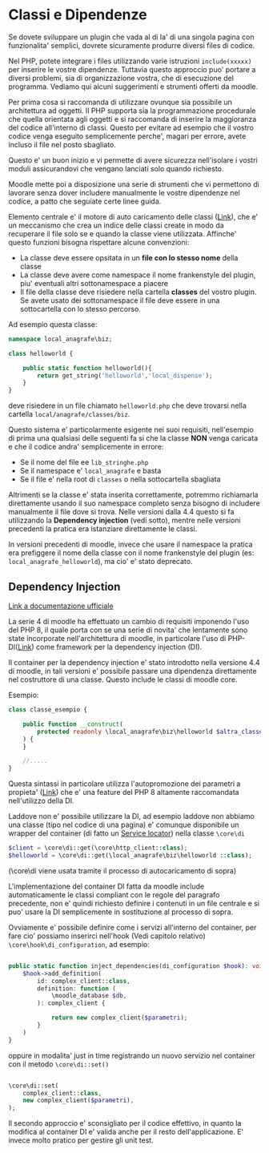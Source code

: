 Classi e Dipendenze
===================

Se dovete sviluppare un plugin che vada al di la' di una singola pagina con funzionalita' semplici, dovrete sicuramente produrre diversi files di codice.

Nel PHP, potete integrare i files utilizzando varie istruzioni `include(xxxxx)` per inserire le vostre dipendenze. Tuttavia questo approccio puo' portare a diversi problemi, sia di organizzazione vostra, che di esecuzione del programma. Vediamo qui alcuni suggerimenti e strumenti offerti da moodle.

Per prima cosa si raccomanda di utilizzare ovunque sia possibile un architettura ad oggetti. Il PHP supporta sia la programmazione procedurale che quella orientata agli oggetti e si raccomanda di inserire la maggioranza del codice all'interno di classi. Questo per evitare ad esempio che il vostro codice venga eseguito semplicemente perche', magari per errore, avete incluso il file nel posto sbagliato.

Questo e' un buon inizio e vi permette di avere sicurezza nell'isolare i vostri moduli assicurandovi che vengano lanciati solo quando richiesto.

Moodle mette poi a disposizione una serie di strumenti che vi permettono di lavorare senza dover includere manualmente le vostre dipendenze nel codice, a patto che seguiate certe linee guida.

Elemento centrale e' il motore di auto caricamento delle classi ([Link](https://docs.moodle.org/dev/Automatic_class_loading)), che e' un meccanismo che crea un indice delle classi create in modo da recuperare il file solo se e quando la classe viene utilizzata. Affinche' questo funzioni bisogna rispettare alcune convenzioni:

- La classe deve essere opsitata in un **file con lo stesso nome** della classe 
- La classe deve avere come namespace il nome frankenstyle del plugin, piu' eventuali altri sottonamespace a piacere
- Il file della classe deve risiedere nella cartella **classes** del vostro plugin. Se avete usato dei sottonamespace il file deve essere in una sottocartella con lo stesso percorso.

Ad esempio questa classe:

```php
namespace local_anagrafe\biz;

class helloworld {

    public static function helloworld(){
        return get_string('helloworld','local_dispense');
    }
}

```

deve risiedere in un file chiamato `helloworld.php` che deve trovarsi nella cartella `local/anagrafe/classes/biz`.

Questo sistema e' particolarmente esigente nei suoi requisiti, nell'esempio di prima una qualsiasi delle seguenti fa si che la classe **NON** venga caricata e che il codice andra' semplicemente in errore:

- Se il nome del file ee `lib_stringhe.php`
- Se il namespace e' `local_anagrafe` e basta
- Se il file e' nella root di `classes` o nella sottocartella sbagliata

Altrimenti se la classe e' stata inserita correttamente, potremmo richiamarla direttamente usando il suo namespace completo senza bisogno di includere manualmente il file dove si trova. Nelle versioni dalla 4.4 questo si fa utilizzando la **Dependency injection** (vedi sotto), mentre nelle versioni precedenti la pratica era istanziare direttamente le classi.

In versioni precedenti di moodle, invece che usare il namespace la pratica era prefiggere il nome della classe con il nome frankenstyle del plugin (es: `local_anagrafe_helloworld`), ma cio' e' stato deprecato.

Dependency Injection
--------------------

[Link a documentazione ufficiale](https://moodledev.io/docs/4.5/apis/core/di)

La serie 4 di moodle ha effettuato un cambio di requisiti imponendo l'uso del PHP 8, il quale porta con se una serie di novita' che lentamente sono state incorporate nell'architettura di moodle, in particolare l'uso di PHP-DI([Link](https://php-di.org/)) come framework per la dependency injection (DI).

Il container per la dependency injection e' stato introdotto nella versione 4.4 di moodle, in tali versioni e' possibile passare una dipendenza direttamente nel costruttore di una classe. Questo include le classi di moodle core.

Esempio:

```php
class classe_esempio {

    public function __construct(
        protected readonly \local_anagrafe\biz\helloworld $altra_classe,
    ) {
    }

    //.....
}
```

Questa sintassi in particolare utilizza l'autopromozione dei parametri a propieta' ([Link](https://stitcher.io/blog/constructor-promotion-in-php-8)) che e' una feature del PHP 8 altamente raccomandata nell'utilizzo della DI.

Laddove non e' possibile utilizzare la DI, ad esempio laddove non abbiamo una classe (tipo nel codice di una pagina) e' comunque disponibile un wrapper del container (di fatto un [Service locator](https://en.wikipedia.org/wiki/Service_locator_pattern)) nella classe `\core\di`

```php
$client = \core\di::get(\core\http_client::class);
$helloworld = \core\di::get(\local_anagrafe\biz\helloworld ::class);
```

(\core\di viene usata tramite il processo di autocaricamento di sopra)

L'implementazione del container DI fatta da moodle include automaticamente le classi compliant con le regole del paragrafo precedente, non e' quindi richiesto definire i contenuti in un file centrale e si puo' usare la DI semplicemente in sostituzione al processo di sopra.

Ovviamente e' possibile definire come i servizi all'interno del container, per fare cio' possiamo inserirci nell'hook (Vedi capitolo relativo) `\core\hook\di_configuration`, ad esempio:

```php

public static function inject_dependencies(di_configuration $hook): void {
    $hook->add_definition(
        id: complex_client::class,
        definition: function (
            \moodle_database $db,
        ): complex_client {

            return new complex_client($parametri);
        }
    )
}

```

oppure in modalita' just in time registrando un nuovo servizio nel container con il metodo `\core\di::set()`

```php

\core\di::set(
    complex_client::class,
    new complex_client($parametri),
);

```

Il secondo approccio e' sconsigliato per il codice effettivo, in quanto la modifica al container DI e' valida anche per il resto dell'applicazione. E' invece molto pratico per gestire gli unit test.